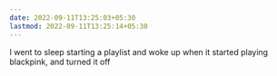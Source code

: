 ```yaml
---
date: 2022-09-11T13:25:03+05:30
lastmod: 2022-09-11T13:25:14+05:30
---
```


I went to sleep starting a playlist and woke up when it started playing blackpink, and turned it off
